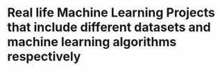 # Real life Machine Learning Projects that include different datasets and machine learning algorithms respectively 

